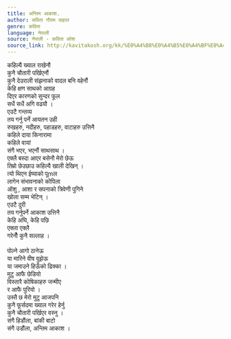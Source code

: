 ```yaml
---
title: अन्तिम आकाश.
author: सविता गौतम दाहाल
genre: कविता
language: नेपाली
source: नेपाली - कविता कोश
source_link: http://kavitakosh.org/kk/%E0%A4%B8%E0%A4%B5%E0%A4%BF%E0%A4%A4%E0%A4%BE_%E0%A4%97%E0%A5%8C%E0%A4%A4%E0%A4%AE_%E0%A4%A6%E0%A4%BE%E0%A4%B9%E0%A4%BE%E0%A4%B2
---
```


कहिल्यै ख्याल राखेनौ  
कुनै चौतारी पर्खिएनौं  
कुनै देउराली संझनाको वादल बनि वहेनौं  
केहि क्षण साथको आग्रह  
दिएर कारणको सुन्दर फूल  
सधैं सधैं अगि वढयौ ।  
एउटै गन्तव्य  
तय गर्नु पर्ने आयतन उही  
रुखहरु, नदीहरु, पहाडहरु, वाटाहरु उत्तिनै  
कहिले दाया किनारामा  
कहिले वायां  
संगै भएर, भएनौं साथसाथ ।  
एक्लै बस्दा आएर बसेनौ मेरो छेऊ  
तिम्रो छेउछाउ कहिल्यै खाली देखिन् ।  
त्यो थिएन ईष्याको पूmल  
लागेन संभावनाको कोपिला  
ऑशु , आशा र सपनाको त्रिवेणी पुगिने  
खोला सम्म भेटिन् ।  
एउटै दुरी  
तय गर्नुपर्ने आकाश उत्तिनै  
केहि अघि, केहि पछि  
एक्ला एक्लै  
गरेनौँ कुनै सल्लाह ।  
   
पोल्ने आगो ठानेऊ  
या मारिने वीष वुझेऊ  
या जमाउने हिऊँको ढिक्का ।  
मुटु आफै छेडियो  
विस्तारै कोषिकाहरु जन्मीए  
र आफै पुरियो ।  
उस्तै छ मेरो मुटु आजपनि  
कुनै फूर्सदमा ख्याल गरेर हेर्नु  
कुनै चौतारी पर्खिएर वस्नु ।  
संगै हिडौंला, बांकी बाटो  
संगै उडौंला, अन्तिम आकाश ।
